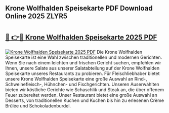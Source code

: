 ## Krone Wolfhalden Speisekarte PDF Download Online 2025 ZLYR5

# <h2><a href="http://gc7n5t.nevu.top/?p=Krone+Wolfhalden+Speisekarte">🔗 👉🔴 Krone Wolfhalden Speisekarte 2025 PDF</a></h2>

[![Krone Wolfhalden Speisekarte 2025 PDF](https://i.imgur.com/dBaPXMq.png)](http://gc7n5t.nevu.top/?p=Krone+Wolfhalden+Speisekarte)
Die Krone Wolfhalden Speisekarte ist eine Wahl zwischen traditionellen und modernen Gerichten. Wenn Sie nach einem leichten und frischen Gericht suchen, empfehlen wir Ihnen, unsere Salate aus unserer Salatabteilung auf der Krone Wolfhalden Speisekarte unseres Restaurants zu probieren. Für Fleischliebhaber bietet unsere Krone Wolfhalden Speisekarte eine große Auswahl an Rind-, Schweinefleisch-, Hühnchen- und Fischgerichten. Unseren Auserwählten bieten wir köstliche Gerichte wie Schaschlik und Steak an, die über offenem Feuer zubereitet werden. Unser Restaurant bietet eine große Auswahl an Desserts, von traditionellen Kuchen und Kuchen bis hin zu erlesenen Crème Brûlée und Schokoladenburdel.

